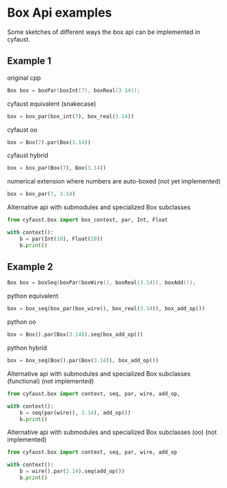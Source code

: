 # Box Api examples

Some sketches of different ways the box api can be implemented in cyfaust.

## Example 1

original cpp

```c++
Box box = boxPar(boxInt(7), boxReal(3.14));
```

cyfaust equivalent (snakecase)

```python
box = box_par(box_int(7), box_real(3.14))
```

cyfaust oo

```python
box = Box(7).par(Box(3.14))
```

cyfaust hybrid

```python
box = box_par(Box(7), Box(3.14))
```

numerical extension where numbers are auto-boxed (not yet implemented)

```python
box = box_par(7, 3.14)
```

Alternative api with submodules and specialized Box subclasses

```python
from cyfaust.box import box_context, par, Int, Float

with context():
    b = par(Int(10), Float(20))
    b.print()
```

## Example 2

```c++
Box box = boxSeq(boxPar(boxWire(), boxReal(3.14)), boxAdd());
```

python equivalent

```python
box = box_seq(box_par(box_wire(), box_real(3.14)), box_add_op())
```

python oo

```python
box = Box().par(Box(3.14)).seq(box_add_op())
```

python hybrid

```python
box = box_seq(Box().par(Box(3.14)), box_add_op())
```

Alternative api with submodules and specialized Box subclasses (functional)
(not implemented)

```python
from cyfaust.box import context, seq, par, wire, add_op, 

with context():
    b = seq(par(wire(), 3.14), add_op())
    b.print()
```

Alternative api with submodules and specialized Box subclasses (oo)
(not implemented)

```python
from cyfaust.box import context, seq, par, wire, add_op

with context():
    b = wire().par(3.14).seq(add_op())
    b.print()
```
